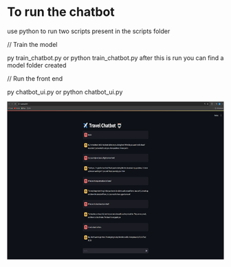 # To run the chatbot

use python to run two scripts present in the scripts folder

// Train the model

py train_chatbot.py or python train_chatbot.py
 after this is run you can find a model folder created

// Run the front end

py chatbot_ui.py or python chatbot_ui.py

![alt text](image.png)